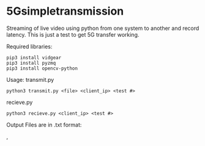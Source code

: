 # 5Gsimpletransmission

Streaming of live video using python from one system to another and record latency. This is just a test to get 5G transfer working.

Required libraries:
```
pip3 install vidgear
pip3 install pyzmq
pip3 install opencv-python
```
Usage:
transmit.py
```
python3 transmit.py <file> <client_ip> <test #>
```
recieve.py
```
python3 recieve.py <client_ip> <test #>
```
Output Files are in .txt format:

<event time in ms>, <frame size in bits>
